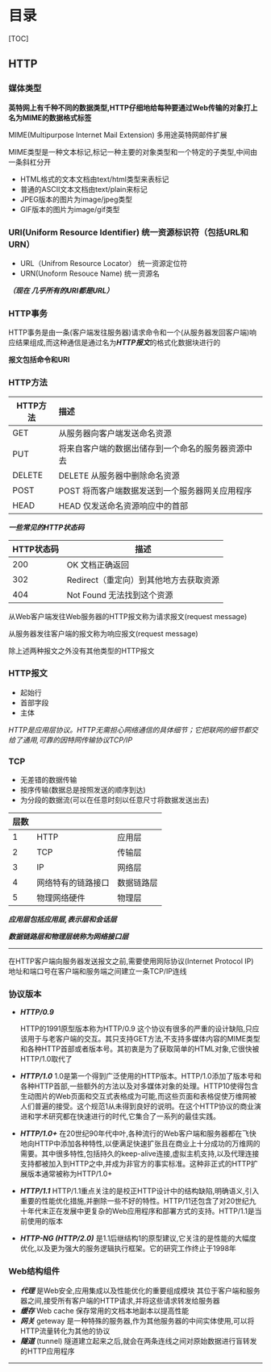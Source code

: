# 目录

[TOC]

## HTTP

### 媒体类型

 **英特网上有千种不同的数据类型,HTTP仔细地给每种要通过Web传输的对象打上名为MIME的数据格式标签**

MIME(Multipurpose Internet Mail Extension) 多用途英特网邮件扩展 

MIME类型是一种文本标记,标记一种主要的对象类型和一个特定的子类型,中间由一条斜杠分开 

- HTML格式的文本文档由text/html类型来表标记
- 普通的ASCII文本文档由text/plain来标记 
- JPEG版本的图片为image/jpeg类型 
- GIF版本的图片为image/gif类型   

### URI(Uniform Resource Identifier) 统一资源标识符（包括URL和URN）

- URL（Unifrom Resource Locator）   统一资源定位符   
- URN(Unoform Resouce Name)           统一资源名  

***（现在 几乎所有的URI都是URL）***

### HTTP事务 

HTTP事务是由一条(客户端发往服务器)请求命令和一个(从服务器发回客户端)响应结果组成,而这种通信是通过名为***HTTP报文***的格式化数据块进行的   

**报文包括命令和URI**

### HTTP方法

| HTTP方法 | 描述                                               |
| -------- | :------------------------------------------------- |
| GET      | 从服务器向客户端发送命名资源                       |
| PUT      | 将来自客户端的数据出储存到一个命名的服务器资源中去 |
| DELETE   | DELETE 从服务器中删除命名资源                      |
| POST     | POST 将而客户端数据发送到一个服务器网关应用程序    |
| HEAD     | HEAD 仅发送命名资源响应中的首部                    |

***一些常见的HTTP状态码***

| HTTP状态码 | 描述                                   |
| ---------- | -------------------------------------- |
| 200        | OK 文档正确返回                        |
| 302        | Redirect（重定向）到其他地方去获取资源 |
| 404        | Not Found 无法找到这个资源             |

从Web客户端发往Web服务器的HTTP报文称为请求报文(request message)

从服务器发往客户端的报文称为响应报文(request message) 

除上述两种报文之外没有其他类型的HTTP报文 

### HTTP报文

- 起始行 
- 首部字段 
- 主体 

*HTTP是应用层协议。HTTP无需担心网络通信的具体细节；它把联网的细节都交给了通用,可靠的因特网传输协议TCP/IP*

### TCP

- 无差错的数据传输 
- 按序传输(数据总是按照发送的顺序到达)
- 为分段的数据流(可以在任意时刻以任意尺寸将数据发送出去)

| 层数 |                    |            |
| ---- | ------------------ | ---------- |
| 1    | HTTP               | 应用层     |
| 2    | TCP                | 传输层     |
| 3    | IP                 | 网络层     |
| 4    | 网络特有的链路接口 | 数据链路层 |
| 5    | 物理网络硬件       | 物理层     |

***应用层包括应用层,表示层和会话层***

***数据链路层和物理层统称为网络接口层***

------

在HTTP客户端向服务器发送报文之前,需要使用网际协议(Internet Protocol  IP) 地址和端口号在客户端和服务端之间建立一条TCP/IP连线

### 协议版本

- ***HTTP/0.9***  

  HTTP的1991原型版本称为HTTP/0.9 这个协议有很多的严重的设计缺陷,只应该用于与老客户端的交互。其只支持GET方法,不支持多媒体内容的MIME类型和各种HTTP首部或者版本号。其初衷是为了获取简单的HTML对象,它很快被HTTP/1.0取代了 

- ***HTTP/1.0***    1.0是第一个得到广泛使用的HTTP版本。HTTP/1.0添加了版本号和各种HTTP首部,一些额外的方法以及对多媒体对象的处理。HTTP10使得包含生动图片的Web页面和交互式表格成为可能,而这些页面和表格促使万维网被人们普遍的接受。这个规范1从未得到良好的说明。在这个HTTP协议的商业演进和学术研究都在快速进行的时代,它集合了一系列的最佳实践。 

- ***HTTP/1.0+*** 在20世纪90年代中叶,各种流行的Web客户端和服务器都在飞快地向HTTP中添加各种特性,以便满足快速扩张且在商业上十分成功的万维网的需要。其中很多特性,包括持久的keep-alive连接,虚拟主机支持,以及代理连接支持都被加入到HTTP之中,并成为非官方的事实标准。这种非正式的HTTP扩展版本通常被称为HTTP/1.0+ 

- ***HTTP/1.1*** HTTP/1.1重点关注的是校正HTTP设计中的结构缺陷,明确语义,引入重要的性能优化措施,并删除一些不好的特性。HTTP/11还包含了对20世纪九十年代末正在发展中更复杂的Web应用程序和部署方式的支持。HTTP/1.1是当前使用的版本 

- ***HTTP-NG (HTTP/2.0)*** 是1.1后继结构1的原型建议,它关注的是性能的大幅度优化,以及更为强大的服务逻辑执行框架。它的研究工作终止于1998年 

### Web结构组件

- ***代理*** 是Web安全,应用集成以及性能优化的重要组成模块 其位于客户端和服务器之间,接受所有客户端的HTTP请求,并将这些请求转发给服务器 
- ***缓存*** Web cache  保存常用的文档本地副本以提高性能
- ***网关*** geteway 是一种特殊的服务器,作为其他服务器的中间实体使用,可以将HTTP流量转化为其他的协议   
- ***隧道*** (tunnel) 隧道建立起来之后,就会在两条连线之间对原始数据进行盲转发的HTTP应用程序

-----------



​           